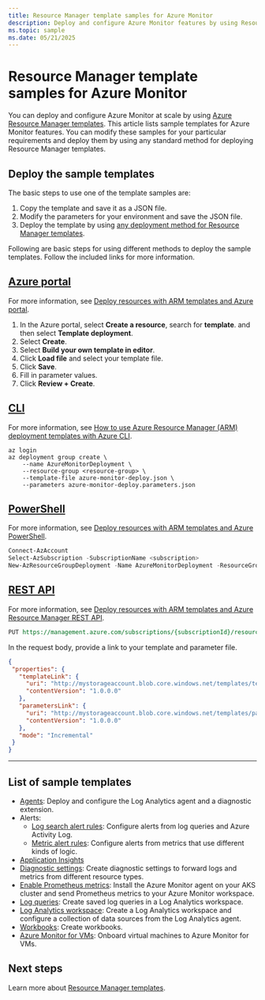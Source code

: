 ```yaml
---
title: Resource Manager template samples for Azure Monitor
description: Deploy and configure Azure Monitor features by using Resource Manager templates.
ms.topic: sample
ms.date: 05/21/2025
---
```

# Resource Manager template samples for Azure Monitor

You can deploy and configure Azure Monitor at scale by using [Azure Resource Manager templates](/azure/azure-resource-manager/templates/syntax). This article lists sample templates for Azure Monitor features. You can modify these samples for your particular requirements and deploy them by using any standard method for deploying Resource Manager templates.

## Deploy the sample templates

The basic steps to use one of the template samples are:

1. Copy the template and save it as a JSON file.
1. Modify the parameters for your environment and save the JSON file.
1. Deploy the template by using [any deployment method for Resource Manager templates](/azure/azure-resource-manager/templates/deploy-portal).

Following are basic steps for using different methods to deploy the sample templates. Follow the included links for more information.

## [Azure portal](#tab/portal)

For more information, see [Deploy resources with ARM templates and Azure portal](/azure/azure-resource-manager/templates/deploy-portal).

1. In the Azure portal, select **Create a resource**, search for **template**. and then select **Template deployment**.
1. Select **Create**.
1. Select **Build your own template in editor**.
1. Click **Load file** and select your template file.
1. Click **Save**.
1. Fill in parameter values.
1. Click **Review + Create**.

## [CLI](#tab/cli)

For more information, see [How to use Azure Resource Manager (ARM) deployment templates with Azure CLI](/azure/azure-resource-manager/templates/deploy-cli).

```azurecli
az login
az deployment group create \
    --name AzureMonitorDeployment \
    --resource-group <resource-group> \
    --template-file azure-monitor-deploy.json \
    --parameters azure-monitor-deploy.parameters.json
```

## [PowerShell](#tab/powershell)

For more information, see [Deploy resources with ARM templates and Azure PowerShell](/azure/azure-resource-manager/templates/deploy-powershell).

```powershell
Connect-AzAccount
Select-AzSubscription -SubscriptionName <subscription>
New-AzResourceGroupDeployment -Name AzureMonitorDeployment -ResourceGroupName <resource-group> -TemplateFile azure-monitor-deploy.json -TemplateParameterFile azure-monitor-deploy.parameters.json
```

## [REST API](#tab/api)

For more information, see [Deploy resources with ARM templates and Azure Resource Manager REST API](/azure/azure-resource-manager/templates/deploy-rest).

```rest
PUT https://management.azure.com/subscriptions/{subscriptionId}/resourcegroups/{resourceGroupName}/providers/Microsoft.Resources/deployments/{deploymentName}?api-version=2020-10-01
```

In the request body, provide a link to your template and parameter file.

```json
{
 "properties": {
   "templateLink": {
     "uri": "http://mystorageaccount.blob.core.windows.net/templates/template.json",
     "contentVersion": "1.0.0.0"
   },
   "parametersLink": {
     "uri": "http://mystorageaccount.blob.core.windows.net/templates/parameters.json",
     "contentVersion": "1.0.0.0"
   },
   "mode": "Incremental"
 }
}
```

---

## List of sample templates

* [Agents](../agents/resource-manager-agent.md): Deploy and configure the Log Analytics agent and a diagnostic extension.
* Alerts:
    * [Log search alert rules](../alerts/resource-manager-alerts-log.md): Configure alerts from log queries and Azure Activity Log.
    * [Metric alert rules](../alerts/resource-manager-alerts-metric.md): Configure alerts from metrics that use different kinds of logic.
* [Application Insights](../app/create-workspace-resource.md)
* [Diagnostic settings](../essentials/resource-manager-diagnostic-settings.md): Create diagnostic settings to forward logs and metrics from different resource types.
* [Enable Prometheus metrics](../containers/kubernetes-monitoring-enable.md?tabs=arm#enable-prometheus-and-grafana): Install the Azure Monitor agent on your AKS cluster and send Prometheus metrics to your Azure Monitor workspace.
* [Log queries](../logs/resource-manager-log-queries.md): Create saved log queries in a Log Analytics workspace.
* [Log Analytics workspace](../logs/resource-manager-workspace.md): Create a Log Analytics workspace and configure a collection of data sources from the Log Analytics agent.
* [Workbooks](../visualize/resource-manager-workbooks.md): Create workbooks.
* [Azure Monitor for VMs](../vm/resource-manager-vminsights.md): Onboard virtual machines to Azure Monitor for VMs.

## Next steps

Learn more about [Resource Manager templates](/azure/azure-resource-manager/templates/overview).
